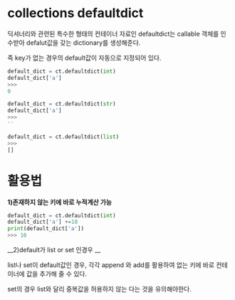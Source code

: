 # collections defaultdict

딕셔너리와 관련된 특수한 형태의 컨테이너 자료인 defaultdict는 callable 객체를 인수받아 defalut값을 갖는 dictionary를 생성해준다.

즉 key가 없는 경우의 default값이 자동으로 지정되어 있다.

```python
default_dict = ct.defaultdict(int)
default_dict['a']
>>>
0

default_dict = ct.defaultdict(str)
default_dict['a']
>>>
''

default_dict = ct.defaultdict(list)
>>>
[]

```

# 활용법

__1)존재하지 않는 키에 바로 누적계산 가능__

```python
default_dict = ct.defaultdict(int)
default_dict['a'] +=10
print(default_dict['a'])
>>> 10
```
__2)default가 list or set 인경우 __

list나 set이 default값인 경우, 각각 append 와 add를 활용하여 없는 키에 바로 컨테이너에 값을 추가해 줄 수 있다.

set의 경우 list와 달리 중복값을 허용하지 않는 다는 것을 유의해야한다.
